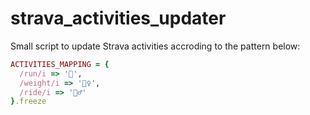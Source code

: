 # strava_activities_updater

Small script to update Strava activities accroding to the pattern below:

```ruby
ACTIVITIES_MAPPING = {
  /run/i => '🏃',
  /weight/i => '🏋️‍♀️',
  /ride/i => '🚴‍♂️'
}.freeze
```
